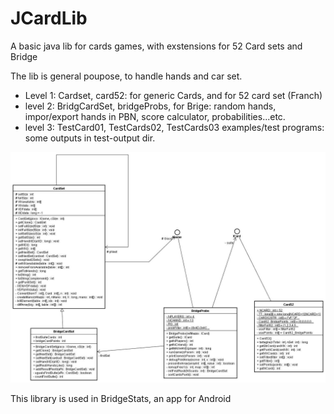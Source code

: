 # JCardLib
A basic java lib for cards games, with exstensions for 52 Card sets and Bridge

The lib is general poupose, to handle hands and car set.
-  Level 1: Cardset, card52: for generic Cards, and for 52 card set (Franch)
-  level 2: BridgCardSet, bridgeProbs, for Brige: random hands, impor/export hands in PBN, score calculator, probabilities...etc.
-  level 3: TestCard01, TestCards02, TestCards03 examples/test programs: some outputs in test-output dir.

![ Classes ](./uml01.jpg)

This library is used in BridgeStats, an app for Android
